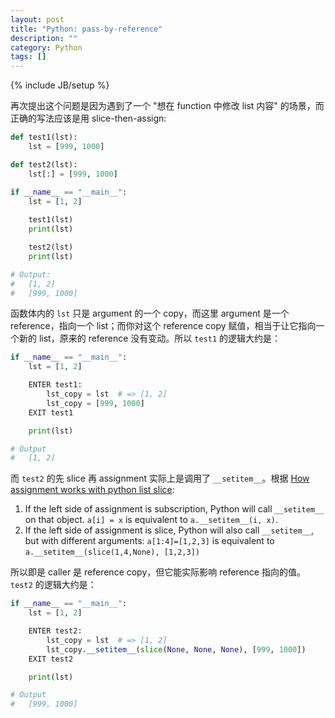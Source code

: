 ```yaml
---
layout: post
title: "Python: pass-by-reference"
description: ""
category: Python
tags: []
---
```

{% include JB/setup %}

再次提出这个问题是因为遇到了一个 "想在 function 中修改 list 内容" 的场景，而正确的写法应该是用 slice-then-assign:

```python
def test1(lst):
    lst = [999, 1000]

def test2(lst):
    lst[:] = [999, 1000]

if __name__ == "__main__":
    lst = [1, 2]
    
    test1(lst)
    print(lst)

    test2(lst)
    print(lst)

# Output:
#   [1, 2]
#   [999, 1000]
```

函数体内的 `lst` 只是 argument 的一个 copy，而这里 argument 是一个 reference，指向一个 list；而你对这个 reference copy 赋值，相当于让它指向一个新的 list，原来的 reference 没有变动。所以 `test1` 的逻辑大约是：

```python
if __name__ == "__main__":
    lst = [1, 2]

    ENTER test1:
        lst_copy = lst  # => [1, 2]
        lst_copy = [999, 1000]
    EXIT test1

    print(lst)

# Output
#   [1, 2]
```

而 `test2` 的先 slice 再 assignment 实际上是调用了 `__setitem__`。根据 [How assignment works with python list slice](https://stackoverflow.com/a/35632876):

1. If the left side of assignment is subscription, Python will call `__setitem__` on that object. `a[i] = x` is equivalent to `a.__setitem__(i, x)`.
1. If the left side of assignment is slice, Python will also call `__setitem__`, but with different arguments: `a[1:4]=[1,2,3]` is equivalent to  `a.__setitem__(slice(1,4,None), [1,2,3])`

所以即是 caller 是 reference copy，但它能实际影响 reference 指向的值。`test2` 的逻辑大约是：

```python
if __name__ == "__main__":
    lst = [1, 2]

    ENTER test2:
        lst_copy = lst  # => [1, 2]
        lst_copy.__setitem__(slice(None, None, None), [999, 1000])
    EXIT test2

    print(lst)

# Output
#   [999, 1000]
```